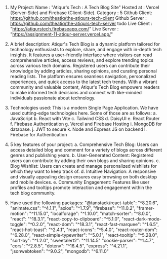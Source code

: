 1. My Project:
   Name : "Atiqur's Tech : A Tech Blog Site"
   Hosted at : Vercel (Server-Side) and Firebase (Client-Side).
   Category : 5
   Github Client: https://github.com/theatiq/the-atiqurs-tech-client
   Github Server : https://github.com/theatiq/the-atiqurs-tech-server
   todo
   Live Client : "https://atiqurstech.firebaseapp.com/"
   Live Server : "https://assignment-11-atiqur-server.vercel.app/"

2. A brief description:
   Atiqur's Tech Blog is a dynamic platform tailored for technology enthusiasts to explore, share, and engage with in-depth tech insights. It features a user-friendly interface where visitors can read comprehensive articles, access reviews, and explore trending topics across various tech domains. Registered users can contribute their knowledge by adding articles, sharing opinions, and curating personal reading lists. The platform ensures seamless navigation, personalized experiences, and quick access to the latest tech trends. With a vibrant community and valuable content, Atiqur's Tech Blog empowers readers to make informed tech decisions and connect with like-minded individuals passionate about technology.

3. Technologies used:
   This is a modern Single Page Application. We have used cutting-edge technologies here. Some of those are as follows:
   a. JavaScript
   b. React with Vite
   c. Tailwind CSS
   d. DaisyUI
   e. React Router
   f. Firebase Authentication
   g. Vercel and Firebase Hosting
   i. MongoDB for database.
   j. JWT to secure
   k. Node and Express JS on backend
   l. Firebase for Authentication

4. 5 key features of your project:
   a. Comprehensive Tech Blog: Users can access detailed blog and comment for a variety of blogs across different genres and publishing years.
   b. User-Generated Content: Registered users can contribute by adding their own blogs and sharing opinions.
   c. Blog Wishlist: Users can create and manage personalized wishlists for which they want to keep track of.
   d. Intuitive Navigation: A responsive and visually appealing design ensures easy browsing on both desktop and mobile devices.
   e. Community Engagement: Features like user profiles and tooltips promote interaction and engagement within the tech blog community.

5. Have used the following packages:
    "@tanstack/react-table": "^8.20.6",
    "animate.css": "^4.1.1",
    "axios": "^1.7.9",
    "firebase": "^11.0.2",
    "framer-motion": "^11.15.0",
    "localforage": "^1.10.0",
    "match-sorter": "^8.0.0",
    "react": "^18.3.1",
    "react-copy-to-clipboard": "^5.1.0",
    "react-dark-mode-toggle": "^0.2.0",
    "react-dom": "^18.3.1",
    "react-fast-marquee": "^1.6.5",
    "react-hot-toast": "^2.4.1",
    "react-icons": "^5.4.0",
    "react-router-dom": "^6.28.0",
    "react-simple-typewriter": "^5.0.1",
    "react-tooltip": "^5.28.0",
    "sort-by": "^1.2.0",
    "sweetalert2": "^11.14.5"
    "cookie-parser": "^1.4.7",
    "cors": "^2.8.5",
    "dotenv": "^16.4.5",
    "express": "^4.21.1",
    "jsonwebtoken": "^9.0.2",
    "mongodb": "^6.11.0"
